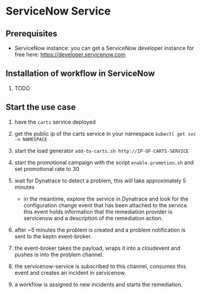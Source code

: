 # ServiceNow Service

## Prerequisites
- ServiceNow instance: you can get a ServiceNow developer instance for free here: https://developer.servicenow.com 

## Installation of workflow in ServiceNow

1. TODO


## Start the use case

1. have the `carts` service deployed
1. get the public ip of the carts service in your namespace `kubectl get svc -n NAMESPACE`
1. start the load generator `add-to-carts.sh http://IP-OF-CARTS-SERVICE` 
1. start the promotional campaign with the script `enable-promotion.sh` and set promotional rate to 30
1. wait for Dynatrace to detect a problem, this will take approximately 5 minutes
  
    - in the meantime, explore the service in Dynatrace and look for the configuration change event that has been attached to the service. this event holds information that the remediation provider is servicenow and a description of the remediation action.

1. after ~5 minutes the problem is created and a problem notification is sent to the keptn event-broker. 
1. the event-broker takes the payload, wraps it into a cloudevent and pushes is into the problem channel.
1. the servicenow-service is subscribed to this channel, consumes this event and creates an incident in servicenow.
1. a workflow is assigned to new incidents and starts the remediation.
